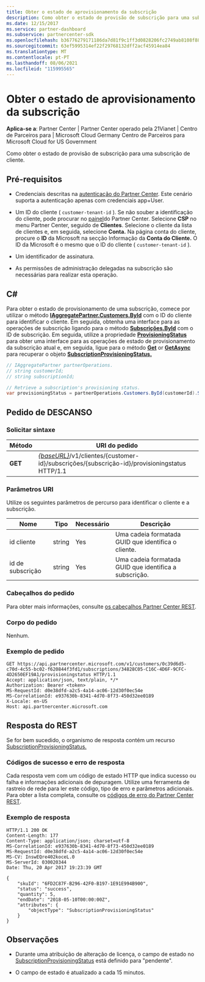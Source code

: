```yaml
---
title: Obter o estado de aprovisionamento da subscrição
description: Como obter o estado de provisão de subscrição para uma subscrição de cliente.
ms.date: 12/15/2017
ms.service: partner-dashboard
ms.subservice: partnercenter-sdk
ms.openlocfilehash: b36776279171186da7d81f9c1ff3d0828206fc2749ab8108f882ad7460575d60
ms.sourcegitcommit: 63ef5995314ef22f29768132dff2acf45914ea84
ms.translationtype: MT
ms.contentlocale: pt-PT
ms.lasthandoff: 08/06/2021
ms.locfileid: "115995565"
---
```

# <a name="get-subscription-provisioning-status"></a>Obter o estado de aprovisionamento da subscrição

**Aplica-se a**: Partner Center | Partner Center operado pela 21Vianet | Centro de Parceiros para | Microsoft Cloud Germany Centro de Parceiros para Microsoft Cloud for US Government

Como obter o estado de provisão de subscrição para uma subscrição de cliente.

## <a name="prerequisites"></a>Pré-requisitos

- Credenciais descritas na [autenticação do Partner Center](partner-center-authentication.md). Este cenário suporta a autenticação apenas com credenciais app+User.

- Um ID do cliente ( `customer-tenant-id` ). Se não souber a identificação do cliente, pode procurar no [painel](https://partner.microsoft.com/dashboard)do Partner Center. Selecione **CSP** no menu Partner Center, seguido de **Clientes**. Selecione o cliente da lista de clientes e, em seguida, selecione **Conta.** Na página conta do cliente, procure o **ID** da Microsoft na secção Informação da **Conta do Cliente.** O ID da Microsoft é o mesmo que o ID do cliente ( `customer-tenant-id` ).

- Um identificador de assinatura.

- As permissões de administração delegadas na subscrição são necessárias para realizar esta operação.

## <a name="c"></a>C\#

Para obter o estado de provisionamento de uma subscrição, comece por utilizar o método [**IAggregatePartner.Customers.ById**](/dotnet/api/microsoft.store.partnercenter.customers.icustomercollection.byid) com o ID do cliente para identificar o cliente. Em seguida, obtenha uma interface para as operações de subscrição ligando para o método [**Subscrições.ById**](/dotnet/api/microsoft.store.partnercenter.customerusers.icustomerusercollection.byid) com o ID de subscrição. Em seguida, utilize a propriedade [**ProvisioningStatus**](/dotnet/api/microsoft.store.partnercenter.subscriptions.isubscription.provisioningstatus) para obter uma interface para as operações de estado de provisionamento da subscrição atual e, em seguida, ligue para o método [**Get**](/dotnet/api/microsoft.store.partnercenter.subscriptions.isubscriptionprovisioningstatus.get) or [**GetAsync**](/dotnet/api/microsoft.store.partnercenter.subscriptions.isubscriptionprovisioningstatus.getasync) para recuperar o objeto [**SubscriptionProvisioningStatus.**](/dotnet/api/microsoft.store.partnercenter.models.subscriptions.subscriptionprovisioningstatus)

``` csharp
// IAggregatePartner partnerOperations.
// string customerId;
// string subscriptionId;

// Retrieve a subscription's provisioning status.
var provisioningStatus = partnerOperations.Customers.ById(customerId).Subscriptions.ById(subscriptionID).ProvisioningStatus.Get();
```

## <a name="rest-request"></a>Pedido de DESCANSO

### <a name="request-syntax"></a>Solicitar sintaxe

| Método  | URI do pedido                                                                                                                        |
|---------|------------------------------------------------------------------------------------------------------------------------------------|
| **GET** | [*{baseURL}*](partner-center-rest-urls.md)/v1/clientes/{customer-id}/subscrições/{subscrição-id}/provisioningstatus HTTP/1.1 |

### <a name="uri-parameters"></a>Parâmetros URI

Utilize os seguintes parâmetros de percurso para identificar o cliente e a subscrição.

| Nome            | Tipo   | Necessário | Descrição                                               |
|-----------------|--------|----------|-----------------------------------------------------------|
| id cliente     | string | Yes      | Uma cadeia formatada GUID que identifica o cliente.     |
| id de subscrição | string | Yes      | Uma cadeia formatada GUID que identifica a subscrição. |

### <a name="request-headers"></a>Cabeçalhos do pedido

Para obter mais informações, consulte [os cabeçalhos Partner Center REST](headers.md).

### <a name="request-body"></a>Corpo do pedido

Nenhum.

### <a name="request-example"></a>Exemplo de pedido

```http
GET https://api.partnercenter.microsoft.com/v1/customers/0c39d6d5-c70d-4c55-bc02-f620844f3fd1/subscriptions/34828C05-C16C-4D6F-9CFC-4D2650EF19A1/provisioningstatus HTTP/1.1
Accept: application/json, text/plain, */*
Authorization: Bearer <token>
MS-RequestId: d0e38dfd-a2c5-4a14-ac06-12d30f0ec54e
MS-CorrelationId: e937630b-8341-4d70-8f73-450d32ee0189
X-Locale: en-US
Host: api.partnercenter.microsoft.com
```

## <a name="rest-response"></a>Resposta do REST

Se for bem sucedido, o organismo de resposta contém um recurso [SubscriptionProvisioningStatus.](subscription-resources.md#subscriptionprovisioningstatus)

### <a name="response-success-and-error-codes"></a>Códigos de sucesso e erro de resposta

Cada resposta vem com um código de estado HTTP que indica sucesso ou falha e informações adicionais de depuragem. Utilize uma ferramenta de rastreio de rede para ler este código, tipo de erro e parâmetros adicionais. Para obter a lista completa, consulte os [códigos de erro do Partner Center REST](error-codes.md).

### <a name="response-example"></a>Exemplo de resposta

```http
HTTP/1.1 200 OK
Content-Length: 177
Content-Type: application/json; charset=utf-8
MS-CorrelationId: e937630b-8341-4d70-8f73-450d32ee0189
MS-RequestId: d0e38dfd-a2c5-4a14-ac06-12d30f0ec54e
MS-CV: InswEQre402koceL.0
MS-ServerId: 030020344
Date: Thu, 20 Apr 2017 19:23:39 GMT

{
    "skuId": "6FD2C87F-B296-42F0-B197-1E91E994B900",
    "status": "success",
    "quantity": 5,
    "endDate": "2018-05-10T00:00:00Z",
    "attributes": {
        "objectType": "SubscriptionProvisioningStatus"
    }
}
```

## <a name="remarks"></a>Observações

- Durante uma atribuição de alteração de licença, o campo de estado no [SubscriptionProvisioningStatus](subscription-resources.md#subscriptionprovisioningstatus) está definido para "pendente".

- O campo de estado é atualizado a cada 15 minutos.
